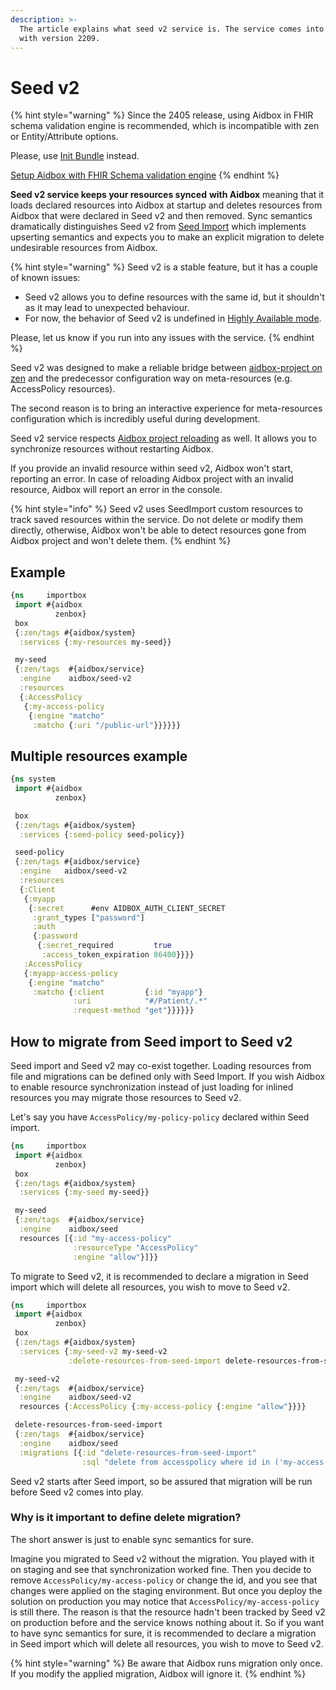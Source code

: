 ```yaml
---
description: >-
  The article explains what seed v2 service is. The service comes into Aidbox
  with version 2209.
---
```


# Seed v2

{% hint style="warning" %}
Since the 2405 release, using Aidbox in FHIR schema validation engine is recommended, which is incompatible with zen or Entity/Attribute options.

Please, use [Init Bundle](../../../../configuration/init-bundle.md) instead.

[Setup Aidbox with FHIR Schema validation engine](broken-reference)
{% endhint %}

**Seed v2 service keeps your resources synced** **with Aidbox** meaning that it loads declared resources into Aidbox at startup and deletes resources from Aidbox that were declared in Seed v2 and then removed. Sync semantics dramatically distinguishes Seed v2 from [Seed Import](seed-import.md) which implements upserting semantics and expects you to make an explicit migration to delete undesirable resources from Aidbox.

{% hint style="warning" %}
Seed v2 is a stable feature, but it has a couple of known issues:

* Seed v2 allows you to define resources with the same id, but it shouldn't as it may lead to unexpected behaviour.
* For now, the behavior of Seed v2 is undefined in [Highly Available mode](broken-reference).

Please, let us know if you run into any issues with the service.
{% endhint %}

Seed v2 was designed to make a reliable bridge between [aidbox-project on zen](./README.md) and the predecessor configuration way on meta-resources (e.g. AccessPolicy resources).

The second reason is to bring an interactive experience for meta-resources configuration which is incredibly useful during development.

Seed v2 service respects [Aidbox project reloading](../../../../reference/environment-variables/optional-environment-variables.md#aidbox_zen_dev_mode) as well. It allows you to synchronize resources without restarting Aidbox.

If you provide an invalid resource within seed v2, Aidbox won't start, reporting an error. In case of reloading Aidbox project with an invalid resource, Aidbox will report an error in the console.

{% hint style="info" %}
Seed v2 uses SeedImport custom resources to track saved resources within the service. Do not delete or modify them directly, otherwise, Aidbox won't be able to detect resources gone from Aidbox project and won't delete them.
{% endhint %}

## Example

```clojure
{ns     importbox
 import #{aidbox
          zenbox}
 box
 {:zen/tags #{aidbox/system}
  :services {:my-resources my-seed}}

 my-seed
 {:zen/tags  #{aidbox/service}
  :engine    aidbox/seed-v2
  :resources
  {:AccessPolicy 
   {:my-access-policy
    {:engine "matcho" 
     :matcho {:uri "/public-url"}}}}}}
```

## Multiple resources example

```clojure
{ns system
 import #{aidbox
          zenbox}

 box
 {:zen/tags #{aidbox/system}
  :services {:seed-policy seed-policy}}

 seed-policy
 {:zen/tags #{aidbox/service}
  :engine   aidbox/seed-v2
  :resources
  {:Client
   {:myapp
    {:secret      #env AIDBOX_AUTH_CLIENT_SECRET
     :grant_types ["password"]
     :auth
     {:password
      {:secret_required         true
       :access_token_expiration 86400}}}}
   :AccessPolicy
   {:myapp-access-policy
    {:engine "matcho"
     :matcho {:client         {:id "myapp"}
              :uri            "#/Patient/.*"
              :request-method "get"}}}}}}
```

## How to migrate from Seed import to Seed v2

Seed import and Seed v2 may co-exist together. Loading resources from file and migrations can be defined only with Seed Import. If you wish Aidbox to enable resource synchronization instead of just loading for inlined resources you may migrate those resources to Seed v2.

Let's say you have `AccessPolicy/my-policy-policy` declared within Seed import.

```clojure
{ns     importbox
 import #{aidbox
          zenbox}
 box
 {:zen/tags #{aidbox/system}
  :services {:my-seed my-seed}}

 my-seed
 {:zen/tags  #{aidbox/service}
  :engine    aidbox/seed
  resources [{:id "my-access-policy"
              :resourceType "AccessPolicy"
              :engine "allow"}]}}
```

To migrate to Seed v2, it is recommended to declare a migration in Seed import which will delete all resources, you wish to move to Seed v2.

```clojure
{ns     importbox
 import #{aidbox
          zenbox}
 box
 {:zen/tags #{aidbox/system}
  :services {:my-seed-v2 my-seed-v2
             :delete-resources-from-seed-import delete-resources-from-seed-import}}

 my-seed-v2
 {:zen/tags  #{aidbox/service}
  :engine    aidbox/seed-v2
  resources {:AccessPolicy {:my-access-policy {:engine "allow"}}}}

 delete-resources-from-seed-import
 {:zen/tags  #{aidbox/service}
  :engine    aidbox/seed
  :migrations [{:id "delete-resources-from-seed-import"
                :sql "delete from accesspolicy where id in ('my-access-plicy')"}]}}
```

Seed v2 starts after Seed import, so be assured that migration will be run before Seed v2 comes into play.

### Why is it important to define delete migration?

The short answer is just to enable sync semantics for sure.

Imagine you migrated to Seed v2 without the migration. You played with it on staging and see that synchronization worked fine. Then you decide to remove `AccessPolicy/my-access-policy` or change the id, and you see that changes were applied on the staging environment. But once you deploy the solution on production you may notice that `AccessPolicy/my-access-policy` is still there. The reason is that the resource hadn't been tracked by Seed v2 on production before and the service knows nothing about it. So if you want to have sync semantics for sure, it is recommended to declare a migration in Seed import which will delete all resources, you wish to move to Seed v2.

{% hint style="warning" %}
Be aware that Aidbox runs migration only once. If you modify the applied migration, Aidbox will ignore it.
{% endhint %}
